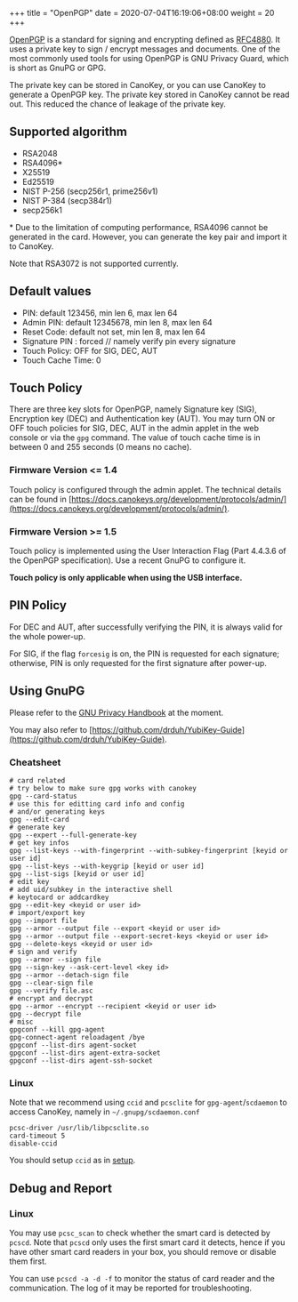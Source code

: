 +++
title = "OpenPGP"
date =  2020-07-04T16:19:06+08:00
weight = 20
+++

[OpenPGP](https://www.openpgp.org/) is a standard for signing and encrypting defined as [RFC4880](https://tools.ietf.org/html/rfc4880). It uses a private key to sign / encrypt messages and documents. One of the most commonly used tools for using OpenPGP is GNU Privacy Guard, which is short as GnuPG or GPG.

The private key can be stored in CanoKey, or you can use CanoKey to generate a OpenPGP key. The private key stored in CanoKey cannot be read out. This reduced the chance of leakage of the private key.

## Supported algorithm

* RSA2048
* RSA4096\*
* X25519
* Ed25519
* NIST P-256 (secp256r1, prime256v1)
* NIST P-384 (secp384r1)
* secp256k1

\* Due to the limitation of computing performance, RSA4096 cannot be generated in the card. However, you can generate the key pair and import it to CanoKey.

Note that RSA3072 is not supported currently.

## Default values

* PIN: default 123456, min len 6, max len 64
* Admin PIN: default 12345678, min len 8, max len 64
* Reset Code: default not set, min len 8, max len 64
* Signature PIN : forced // namely verify pin every signature
* Touch Policy: OFF for SIG, DEC, AUT
* Touch Cache Time: 0

## Touch Policy

There are three key slots for OpenPGP, namely Signature key (SIG), Encryption key (DEC) and Authentication key (AUT). You may turn ON or OFF touch policies for SIG, DEC, AUT in the admin applet in the web console or via the `gpg` command. The value of touch cache time is in between 0 and 255 seconds (0 means no cache).

### Firmware Version <= 1.4

Touch policy is configured through the admin applet. The technical details can be found in [https://docs.canokeys.org/development/protocols/admin/](https://docs.canokeys.org/development/protocols/admin/).

### Firmware Version >= 1.5

Touch policy is implemented using the User Interaction Flag (Part 4.4.3.6 of the OpenPGP specification). Use a recent GnuPG to configure it.

**Touch policy is only applicable when using the USB interface.**

## PIN Policy

For DEC and AUT, after successfully verifying the PIN, it is always valid for the whole power-up.

For SIG, if the flag `forcesig` is on, the PIN is requested for each signature; otherwise, PIN is only requested for the first signature after power-up.

## Using GnuPG

Please refer to the [GNU Privacy Handbook](https://gnupg.org/gph/en/manual.html) at the moment.

You may also refer to [https://github.com/drduh/YubiKey-Guide](https://github.com/drduh/YubiKey-Guide).

### Cheatsheet

```
# card related
# try below to make sure gpg works with canokey
gpg --card-status
# use this for editting card info and config
# and/or generating keys
gpg --edit-card
# generate key
gpg --expert --full-generate-key
# get key infos
gpg --list-keys --with-fingerprint --with-subkey-fingerprint [keyid or user id]
gpg --list-keys --with-keygrip [keyid or user id]
gpg --list-sigs [keyid or user id]
# edit key
# add uid/subkey in the interactive shell
# keytocard or addcardkey
gpg --edit-key <keyid or user id>
# import/export key
gpg --import file
gpg --armor --output file --export <keyid or user id>
gpg --armor --output file --export-secret-keys <keyid or user id>
gpg --delete-keys <keyid or user id>
# sign and verify
gpg --armor --sign file
gpg --sign-key --ask-cert-level <key id>
gpg --armor --detach-sign file
gpg --clear-sign file
gpg --verify file.asc
# encrypt and decrypt
gpg --armor --encrypt --recipient <keyid or user id>
gpg --decrypt file
# misc
gpgconf --kill gpg-agent
gpg-connect-agent reloadagent /bye
gpgconf --list-dirs agent-socket
gpgconf --list-dirs agent-extra-socket
gpgconf --list-dirs agent-ssh-socket
```

### Linux

Note that we recommend using `ccid` and `pcsclite` for `gpg-agent`/`scdaemon` to access CanoKey, namely in `~/.gnupg/scdaemon.conf`

```
pcsc-driver /usr/lib/libpcsclite.so
card-timeout 5
disable-ccid
```

You should setup `ccid` as in [setup](https://docs.canokeys.org/userguide/setup/).

## Debug and Report

### Linux

You may use `pcsc_scan` to check whether the smart card is detected by `pcscd`. Note that `pcscd` only uses the first smart card it detects, hence if you have other smart card readers in your box, you should remove or disable them first.

You can use `pcscd -a -d -f` to monitor the status of card reader and the communication. The log of it may be reported for troubleshooting.
